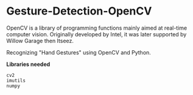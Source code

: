 # Gesture-Detection-OpenCV

OpenCV is a library of programming functions mainly aimed at real-time computer vision. 
Originally developed by Intel, it was later supported by Willow Garage then Itseez.

Recognizing "Hand Gestures" using OpenCV and Python.

__Libraries needed__
```
cv2 
imutils
numpy
```
